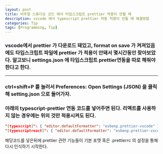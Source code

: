 ```yaml
---
layout: post
title: 비주얼 스튜디오 코드 에서 타입스크립트 prettier 적용이 안될 때
description: vscode 에서 typescript prettier 자동 적용이 안될 때 해결방법
categories: Tip
tags: [Programming, Tip]
---
```


### vscode에서 prettier 가 다운로드 돼있고, format on save 가 켜져있음에도 타입스크립트 파일에 prettier 가 적용이 안돼서 몇시간동안 찾아보았다. 알고보니 settings.json 에 타입스크립트 prettier연동을 따로 해줘야 한다고 한다.

---

### ctrl+shift+P 를 눌러서 Preferences: Open Settings (JSON) 을 클릭해 setting.json 으로 들어가자.

### 아래의 typescript-prettier 연동 코드를 넣어주면 된다. 리액트를 사용하지 않는 경우에는 위의 것만 적용시켜도 된다.

```json
"[typescript]": { "editor.defaultFormatter": "esbenp.prettier-vscode" },
"[typescriptreact]": { "editor.defaultFormatter": "esbenp.prettier-vscode" },
```

해당코드를 넣은뒤에 prettier 관련 기능들이 기본 포맷 혹은 .prettierrc 의 설정을 통해 다시 인식하기 시작한다.
